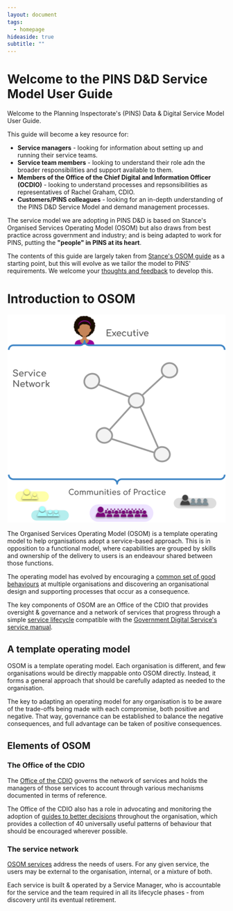 ```yaml
---
layout: document
tags:
  - homepage
hideaside: true
subtitle: ""
---
```


# Welcome to the PINS D&D Service Model User Guide

Welcome to the Planning Inspectorate's (PINS) Data & Digital Service Model User Guide.

This guide will become a key resource for:

- **Service managers** - looking for information about setting up and running their service teams.
- **Service team members** - looking to understand their role adn the broader responsibilities and support available to them.
- **Members of the Office of the Chief Digital and Information Officer (OCDIO)** - looking to understand processes and repsonsibilities as representatives of Rachel Graham, CDIO.
- **Customers/PINS colleagues** - looking for an in-depth understanding of the PINS D&D Service Model and demand management processes.

The service model we are adopting in PINS D&D is based on Stance's Organised Services Operating Model (OSOM) but also draws from best practice across government and industry; and is being adapted to work for PINS, putting the **"people" in PINS at its heart**.

The contents of this guide are largely taken from [Stance's OSOM guide](https://osom.guide/) as a starting point, but this will evolve as we tailor the model to PINS' requirements. We welcome your [thoughts and feedback](mailto:jo.gerulaitis@planninginspectorate.gov.uk?subject=PINS_DD_SM_guide_feedback) to develop this.

# Introduction to OSOM

<img class="right pad-left" src="assets/img/operating-model-overview.png" alt="a diagram showing an overview of the basic parts of OSOM" title="OSOM Overview">

The Organised Services Operating Model (OSOM) is a template operating
model to help organisations adopt a service-based approach. This is in
opposition to a functional model, where capabilities are grouped by
skills and ownership of the delivery to users is an endeavour shared
between those functions.

The operating model has evolved by encouraging a [common set of good behaviours](/osom-guide/making-better-decisions) at multiple organisations and discovering an organisational design and supporting processes that occur as a consequence.

The key components of OSOM are an Office of the CDIO that provides
oversight & governance and a network of services that progress through
a simple [service lifecycle](/osom-guide/service-lifecycle) compatible with the
[Government Digital
Service's](https://www.gov.uk/government/organisations/government-digital-service)
[service manual](https://www.gov.uk/service-manual).

## A template operating model

OSOM is a template operating model. Each organisation is different,
and few organisations would be directly mappable onto OSOM
directly. Instead, it forms a general approach that should be
carefully adapted as needed to the organisation.

The key to adapting an operating model for any organisation is to be aware of the trade-offs being made with each compromise, both positive and negative. That way, governance can be established to balance the negative consequences, and full advantage can be taken of positive consequences.

## Elements of OSOM

### The Office of the CDIO

The [Office of the CDIO](/osom-guide/office-of-the-cdio) governs the network of services and
holds the managers of those services to account through various
mechanisms documented in terms of reference.

The Office of the CDIO also has a role in advocating and monitoring the adoption of [guides to better decisions](/osom-guide/making-better-decisions) throughout the organisation, which provides a collection of 40 universally useful patterns of behaviour that should be encouraged wherever possible.

### The service network

[OSOM services](/osom-guide/services/) address the needs of users. For any given
service, the users may be external to the organisation, internal, or a
mixture of both.

Each service is built & operated by a Service Manager, who is
accountable for the service and the team required in all its lifecycle
phases - from discovery until its eventual retirement.

<!--

## Recent changes

{% for article in collections.all limit:5 reversed %}
{% if article.data.subtitle.length > 0 %}

1. [{{ article.data.subtitle }}]({{ article.url }})
   {% endif %}
   {% endfor %}
   \-->
